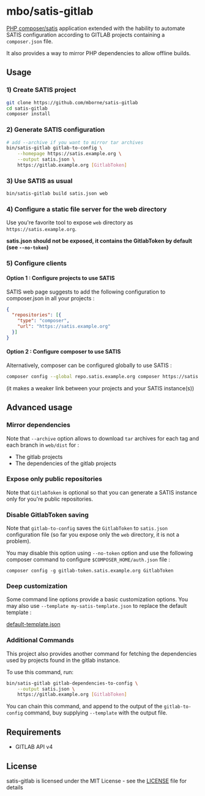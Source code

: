 # mbo/satis-gitlab

[PHP composer/satis](https://github.com/composer/satis) application extended with the hability to automate SATIS configuration according to GITLAB projects containing a `composer.json` file.

It also provides a way to mirror PHP dependencies to allow offline builds.

## Usage

### 1) Create SATIS project

```bash
git clone https://github.com/mborne/satis-gitlab
cd satis-gitlab
composer install
```

### 2) Generate SATIS configuration

```bash
# add --archive if you want to mirror tar archives
bin/satis-gitlab gitlab-to-config \
    --homepage https://satis.example.org \
    --output satis.json \
    https://gitlab.example.org [GitlabToken]
```

### 3) Use SATIS as usual

```bash
bin/satis-gitlab build satis.json web
```

### 4) Configure a static file server for the web directory

Use you're favorite tool to expose `web` directory as `https://satis.example.org`.

**satis.json should not be exposed, it contains the GitlabToken by default (see `--no-token`)**

### 5) Configure clients

#### Option 1 : Configure projects to use SATIS

SATIS web page suggests to add the following configuration to composer.json in all your projects :

```json
{
  "repositories": [{
    "type": "composer",
    "url": "https://satis.example.org"
  }]
}
```

#### Option 2 : Configure composer to use SATIS

Alternatively, composer can be configured globally to use SATIS :

```bash
composer config --global repo.satis.example.org composer https://satis.example.org
```

(it makes a weaker link between your projects and your SATIS instance(s))

## Advanced usage

### Mirror dependencies

Note that `--archive` option allows to download `tar` archives for each tag and each branch in `web/dist` for :

* The gitlab projects
* The dependencies of the gitlab projects

### Expose only public repositories

Note that `GitlabToken` is optional so that you can generate a SATIS instance only for you're public repositories.

### Disable GitlabToken saving

Note that `gitlab-to-config` saves the `GitlabToken` to `satis.json` configuration file (so far you expose only the `web` directory, it is not a problem). 

You may disable this option using `--no-token` option and use the following composer command to configure `$COMPOSER_HOME/auth.json` file :

`composer config -g gitlab-token.satis.example.org GitlabToken`

### Deep customization

Some command line options provide a basic customization options. You may also use `--template my-satis-template.json` to replace the default template :

[default-template.json](src/MBO/SatisGitlab/Resources/default-template.json)

### Additional Commands

This project also provides another command for fetching the dependencies used by projects found in the gitlab instance.

To use this command, run:

```bash
bin/satis-gitlab gitlab-dependencies-to-config \
    --output satis.json \
    https://gitlab.example.org [GitlabToken]
```

You can chain this command, and append to the output of the `gitlab-to-config` command, buy supplying `--template` with the output file.

## Requirements

* GITLAB API v4

## License

satis-gitlab is licensed under the MIT License - see the [LICENSE](LICENSE) file for details
